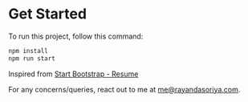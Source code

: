 # Get Started

To run this project, follow this command:

```bash
npm install
npm run start
```

Inspired from [Start Bootstrap - Resume](https://startbootstrap.com/theme/resume/)

For any concerns/queries, react out to me at me@rayandasoriya.com.
